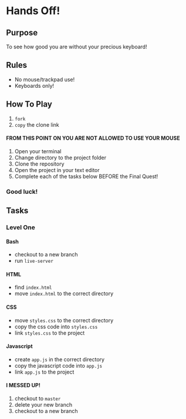 # Hands Off!

## Purpose

To see how good you are without your precious keyboard!

## Rules

- No mouse/trackpad use!
- Keyboards only!

## How To Play

1. ```fork```
1. ```copy``` the clone link

#### FROM THIS POINT ON YOU ARE NOT ALLOWED TO USE YOUR MOUSE

1. Open your terminal
1. Change directory to the project folder
1. Clone the repository
1. Open the project in your text editor
1. Complete each of the tasks below BEFORE the Final Quest!

### Good luck!

## Tasks

### Level One

#### Bash

- checkout to a new branch
- run ```live-server```

#### HTML

- find ```index.html```
- move ```index.html``` to the correct directory

#### CSS

- move ```styles.css``` to the correct directory
- copy the css code into ```styles.css```
- link ```styles.css``` to the project

#### Javascript

- create ```app.js``` in the correct directory
- copy the javascript code into ```app.js```
- link ```app.js``` to the project

#### I MESSED UP!

1. checkout to ```master```
2. delete your new branch
3. checkout to a new branch